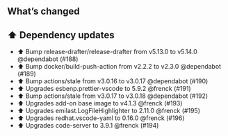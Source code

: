 ## What’s changed

## ⬆️ Dependency updates

- ⬆️ Bump release-drafter/release-drafter from v5.13.0 to v5.14.0 @dependabot (#188)
- ⬆️ Bump docker/build-push-action from v2.2.2 to v2.3.0 @dependabot (#189)
- ⬆️ Bump actions/stale from v3.0.16 to v3.0.17 @dependabot (#190)
- ⬆️ Upgrades esbenp.prettier-vscode to 5.9.2 @frenck (#191)
- ⬆️ Bump actions/stale from v3.0.17 to v3.0.18 @dependabot (#192)
- ⬆ Upgrades add-on base image to v4.1.3 @frenck (#193)
- ⬆ Upgrades emilast.LogFileHighlighter to 2.11.0 @frenck (#195)
- ⬆ Upgrades redhat.vscode-yaml to 0.16.0 @frenck (#196)
- ⬆ Upgrades code-server to 3.9.1 @frenck (#194)
